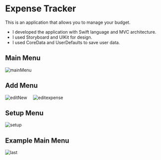 # Expense Tracker 

 This is an application that allows you to manage your budget.
 
 * I developed the application with Swift language and MVC architecture.
 * I used Storyboard and UIKit for design.
 * I used CoreData and UserDefaults to save user data.
 
 
 ## Main Menu 
![mainMenu](https://user-images.githubusercontent.com/109242794/200137532-2c90b885-a05a-4a86-b577-b21c8798f5f8.png)


## Add Menu 

![editNew](https://user-images.githubusercontent.com/109242794/200137414-f769fd40-80f9-4d3f-aa2d-b0c7fc3f0c3b.png) &nbsp;&nbsp;&nbsp;&nbsp;![editexpense](https://user-images.githubusercontent.com/109242794/200137426-b0cfdad0-8b42-43bd-a2d0-2e0d4d6b634b.png)

## Setup Menu 
![setup](https://user-images.githubusercontent.com/109242794/200137541-62cd6355-130c-40da-9169-34062529595f.png)

## Example Main Menu 
![last](https://user-images.githubusercontent.com/109242794/200137614-610c4f2e-f635-4d37-92cf-e3d5eb12bba2.png)

